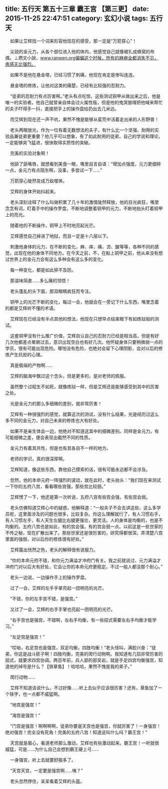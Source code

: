 title: 五行天 第五十三章 霸王宫 【第三更】
date: 2015-11-25 22:47:51
category: 玄幻小说
tags: 五行天
---
&nbsp;&nbsp;&nbsp;&nbsp;如果让艾辉找一个词来形容他现在的感受，那一定是“万箭穿心”！

&nbsp;&nbsp;&nbsp;&nbsp;尖锐的金元力，从各个部位进入他的体内，他感觉自己就像被扎成蜂窝的布偶。⊥燃文小說，www.ranwen.org偏偏这个时候，所有的麻痹全都消失不见，疼感无比强烈。

&nbsp;&nbsp;&nbsp;&nbsp;如果不是他在悬金塔，已经习惯了刺痛，他现在肯定是惨叫连连。

&nbsp;&nbsp;&nbsp;&nbsp;悬金塔的修炼，让他对这类的痛楚，已经有比较强的忍耐力。

&nbsp;&nbsp;&nbsp;&nbsp;“徒弟的忍耐力有点厉害啊。”老头有点吃惊，这些测试铜甲从做出来之后，他是唯一的实验者。他自己就曾亲自体会过火属性版，但是他的鬼哭狼嚎把他喊来帮忙的夫子吓得手一抖，直接把手上的操作盘给扔出去几米远。

&nbsp;&nbsp;&nbsp;&nbsp;而艾辉到现在还一声不吭，果然不愧是能够从蛮荒中活着走出来的人形野兽！

&nbsp;&nbsp;&nbsp;&nbsp;老头两眼放光，作为一位有着无数想法的夫子，有什么比一个坚强、耐用的实验品兼徒弟更重要？他几乎可以想象，有了如此耐用的徒弟，自己的学说和理论，一定能够突飞猛进，很快取得实质性的突破。

&nbsp;&nbsp;&nbsp;&nbsp;完美的实验对象啊！

&nbsp;&nbsp;&nbsp;&nbsp;他舔了舔嘴唇，就想看到美食一眼，嘴里自言自语：“增加点强度，元力更细碎一点，金元力有点陌生啊，没事，多尝试一下……”

&nbsp;&nbsp;&nbsp;&nbsp;万箭穿心陡然变成万蚁噬体。

&nbsp;&nbsp;&nbsp;&nbsp;艾辉的身体开始抖起来。

&nbsp;&nbsp;&nbsp;&nbsp;老头深刻诠释了什么叫做积累了几十年的激情陡然释放，他的目光疯狂，嘴里念念有词，盯着手中的操作罗盘，不断地调整着铜甲的元力，不断地抬头盯着铜甲上的亮光。

&nbsp;&nbsp;&nbsp;&nbsp;随着他的不断操作，铜甲上不时地亮起光芒。

&nbsp;&nbsp;&nbsp;&nbsp;艾辉感觉自己掉进了地狱，而且一定是十八层以下。

&nbsp;&nbsp;&nbsp;&nbsp;刺激他身体的元力，在不断的变化，麻、痒、痛、烫、酸等等，各种不同的感觉，出现在他的身体不同地方。在今天之前，不，在船上铜甲之前，他从来没有想过世界上的金元力会有这么多种会有这么多的变化。

&nbsp;&nbsp;&nbsp;&nbsp;每一种变化，都是如此猝不及防。

&nbsp;&nbsp;&nbsp;&nbsp;那滋味简直……多么痛的领悟！

&nbsp;&nbsp;&nbsp;&nbsp;老头蓬乱的头下面，那双眼睛疯狂而专注。

&nbsp;&nbsp;&nbsp;&nbsp;铜甲上的光芒不断的变化，每过一会，他就会在一旁记下什么东西，嘴里念着的都是艾辉听不懂的术语。

&nbsp;&nbsp;&nbsp;&nbsp;艾辉现在已经没有半点其他的想法，他现在只想早点结束眼下有如炼狱般的测试。

&nbsp;&nbsp;&nbsp;&nbsp;这套铜甲没有什么推广价值，艾辉自认自己的忍耐力已经是相当高，但是有好几次他都差点晕厥过去，意识出现空白也有好几次。他怀疑身体只要稍微弱一点的学员，很有可能出现危险。哪怕没有危险，也绝对会留下心理阴影，会对以后的修炼产生抗拒的心理。

&nbsp;&nbsp;&nbsp;&nbsp;真是极端的产物啊……

&nbsp;&nbsp;&nbsp;&nbsp;艾辉的脑海中飘过这个念头，但是更多的，是对老师的佩服。

&nbsp;&nbsp;&nbsp;&nbsp;虽然整个过程生不如死，就像炼狱一样，但是艾辉还是能够感受到其中的厉害之处。

&nbsp;&nbsp;&nbsp;&nbsp;光是金元力的那么多细微的差别，就非常厉害！

&nbsp;&nbsp;&nbsp;&nbsp;艾辉有一种很强烈的感觉，就算这次的测试，没有什么结果，光是经历过这么多不同的金元力，对自己未来的修炼也大有好处。

&nbsp;&nbsp;&nbsp;&nbsp;如果不是亲生体会一边，他绝对不知道这其中的细微差别。同样是金元力，有可能细微之差，便会表现出截然不同的性质。

&nbsp;&nbsp;&nbsp;&nbsp;金元力有着其共性，但是也有其各自不一样的地方。

&nbsp;&nbsp;&nbsp;&nbsp;老师的学识，真的很深厚啊。

&nbsp;&nbsp;&nbsp;&nbsp;艾辉知道，像这些东西，靠他自己摸索的话，很有可能永远都不会涉及。

&nbsp;&nbsp;&nbsp;&nbsp;忽然，他的本命元府一阵强烈的波动，就在此时，老头抬头：“我们现在来测试一下你的五府八宫，看看哪些宫强，那些宫比较弱。”

&nbsp;&nbsp;&nbsp;&nbsp;艾辉愣了一下，他还是第一次听说，五府八宫有些宫会强，有些宫会弱。

&nbsp;&nbsp;&nbsp;&nbsp;老头仿佛知道艾辉心中的疑惑，他解释道：“一般夫子不会去讲这些，这么多学员呢，这里面涉及的问题也很多，比较复杂。你这么理解就行了，有人习惯右手，有人习惯左手，有人天生左腿比右腿更强壮，更灵活。人的身体是均衡的，也是不均衡的。五府八宫也是如此，有的宫会强，有的宫会弱一点。以前这是一些世家的不传之秘，现在扩散出来了。那些世家还是很厉害的，研究得都很深。弄清楚八宫里面的强弱，对以后你的修炼很有好处。”

&nbsp;&nbsp;&nbsp;&nbsp;艾辉露出恍然之色，老头的解释很有说服力。

&nbsp;&nbsp;&nbsp;&nbsp;“你的本命元府不错，和你元力满溢才冲府门有关。我之前就说过，元力满溢才冲府门对以后大有好处，它会让你的本命元府更稳定。不过一般人都没那个耐心。”

&nbsp;&nbsp;&nbsp;&nbsp;老头一边说，一边操作手上的操作罗盘。

&nbsp;&nbsp;&nbsp;&nbsp;过了一会，艾辉的左手手掌亮起一团明亮的光芒。

&nbsp;&nbsp;&nbsp;&nbsp;“不错，你的左手宫不错，是强宫。”

&nbsp;&nbsp;&nbsp;&nbsp;又过了一会，艾辉的右手手掌也亮起一团明亮的光芒。

&nbsp;&nbsp;&nbsp;&nbsp;“右手宫也是强宫，不错啊，左右手均衡，有一些招式需要左右手均衡才能学习。”

&nbsp;&nbsp;&nbsp;&nbsp;“左足宫是强宫！”

&nbsp;&nbsp;&nbsp;&nbsp;“哎呦，右足宫也是强宫，双足均衡，四肢均衡！”老头怪叫，满脸兴奋：“徒弟，你这是战斗胚子啊！四肢均衡，完美的爬行动物啊。我知道有几招非常厉害的招式，就要求四宫协调。两百年前，兵人部的部吴岩，就是手足四宫均衡强宫，知道他的绰号是什么？【铁章鱼】！哈哈哈，果然不愧是我的弟子。”

&nbsp;&nbsp;&nbsp;&nbsp;爬行动物……

&nbsp;&nbsp;&nbsp;&nbsp;艾辉不知道该说什么，不过好像……听上去似乎应该很厉害？还有，章鱼加了一个铁字，也一点都不威猛啊。

&nbsp;&nbsp;&nbsp;&nbsp;“地宫是强宫！”

&nbsp;&nbsp;&nbsp;&nbsp;“海宫是强宫！”

&nbsp;&nbsp;&nbsp;&nbsp;“门宫是强宫！啊啊啊啊，徒弟你要是天宫也是强宫，你就厉害了！一身强宫！绝对强宫！完全没有死角！完美的五府八宫！知道这叫什么吗？霸王宫！”

&nbsp;&nbsp;&nbsp;&nbsp;天宫就是眉心，看道老师那么激动，艾辉也有些激动起来。霸王宫！一听就很威猛，可是……为什么自己会想到霸王硬上弓……

&nbsp;&nbsp;&nbsp;&nbsp;一身强宫，听上去就要舒服多了。

&nbsp;&nbsp;&nbsp;&nbsp;“天宫天宫，一定要是强宫啊……咦？”

&nbsp;&nbsp;&nbsp;&nbsp;老头忽然停住，呆呆看着艾辉的头盔。